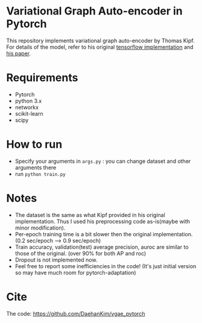# Variational Graph Auto-encoder in Pytorch
This repository implements variational graph auto-encoder by Thomas Kipf. For details of the model, refer to his original [tensorflow implementation](https://github.com/tkipf/gae) and [his paper](https://arxiv.org/abs/1611.07308).

# Requirements

* Pytorch 
* python 3.x
* networkx
* scikit-learn
* scipy

# How to run
* Specify your arguments in `args.py` : you can change dataset and other arguments there
* run `python train.py`

# Notes

* The dataset is the same as what Kipf provided in his original implementation. Thus I used his preprocessing code as-is(maybe with minor modification).
* Per-epoch training time is a bit slower then the original implementation.(0.2 sec/epoch --> 0.9 sec/epoch)
* Train accuracy, validation(test) average precision, auroc are similar to those of the original. (over 90% for both AP and roc) 
* Dropout is not implemented now.
* Feel free to report some inefficiencies in the code! (It's just initial version so may have much room for pytorch-adaptation)

# Cite
The code: https://github.com/DaehanKim/vgae_pytorch
